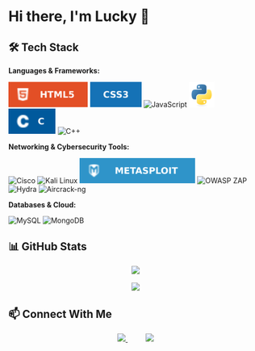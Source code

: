 # Hi there, I'm Lucky 👋

## 🛠 Tech Stack

**Languages & Frameworks:**  
<p>
  <img src="./img/html5.svg" alt="HTML5" height="50" />
  <img src="./img/css3.svg" alt="CSS3" height="50" />
  <img src="./img/javascript.svg" alt="JavaScript" height="50" />
  <img src="./img/python.svg" alt="Python" height="50" />
  <img src="./img/c.svg" alt="C" height="50" />
  <img src="./img/cplusplus.svg" alt="C++" height="50" />
</p>

**Networking & Cybersecurity Tools:**  
<p>
  <img src="./img/cisco.svg" alt="Cisco" height="50" />
  <img src="./img/kali-linux.svg" alt="Kali Linux" height="50" />
  <img src="./img/metasploit.svg" alt="Metasploit" height="50" />
  <img src="https://upload.wikimedia.org/wikipedia/commons/3/3b/OWASP_logo.svg" alt="OWASP ZAP" height="50" />
  <img src="https://www.kali.org/tools/hydra/images/hydra-logo.svg" alt="Hydra" height="50" />
  <img src="https://upload.wikimedia.org/wikipedia/commons/f/f5/Aircrack-ng_logo.svg" alt="Aircrack-ng" height="50" />
</p>

**Databases & Cloud:**  
<p>
  <img src="./img/mysql.svg" alt="MySQL" height="50" />
  <img src="./img/mongodb.svg" alt="MongoDB" height="50" />
</p>

## 📊 GitHub Stats

<p align="center">
  <img src="https://github-readme-stats.vercel.app/api?username=luckyyofficial&show_icons=true&theme=radical" height="200"/>
</p>

<p align="center">
  <img src="https://github-readme-streak-stats.herokuapp.com/?user=luckyyofficial&theme=radical" height="200"/>
</p>

## 📫 Connect With Me  

<p align="center">
  <a href="https://your-portfolio-link.com">
    <img src="https://img.shields.io/badge/Portfolio-6A5ACD?style=for-the-badge&logo=google-chrome&logoColor=white">
  </a>
  &nbsp;&nbsp;&nbsp;&nbsp;&nbsp;&nbsp;&nbsp;&nbsp;
  <a href="mailto:your-email@example.com">
    <img src="https://img.shields.io/badge/Email-D14836?style=for-the-badge&logo=gmail&logoColor=white">
  </a>
</p>
